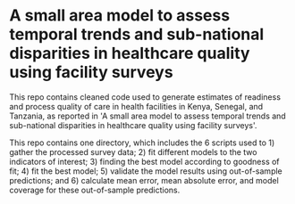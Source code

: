 # A small area model to assess temporal trends and sub-national disparities in healthcare quality using facility surveys

This repo contains cleaned code used to generate estimates of readiness and process quality of care in health facilities in Kenya, Senegal, and Tanzania, as reported in 'A small area model to assess temporal trends and sub-national disparities in healthcare quality using facility surveys'.

This repo contains one directory, which includes the 6 scripts used to 1) gather the processed survey data; 2) fit different models to the two indicators of interest; 3) finding the best model according to goodness of fit; 4) fit the best model; 5) validate the model results using out-of-sample predictions; and 6) calculate mean error, mean absolute error, and model coverage for these out-of-sample predictions.


